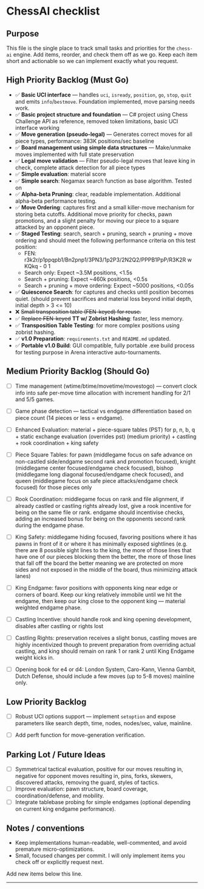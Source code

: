 # ChessAI checklist

Purpose
-------
This file is the single place to track small tasks and priorities for the
`chess-ai` engine. Add items, reorder, and check them off as we go. Keep each
item short and actionable so we can implement exactly what you request.


High Priority Backlog (Must Go)
-------------------------------

- ✅ **Basic UCI interface** — handles `uci`, `isready`, `position`, `go`, `stop`, `quit` and emits `info`/`bestmove`. Foundation implemented, move parsing needs work.
- ✅ **Basic project structure and foundation** — C# project using Chess Challenge API as reference, removed token limitations, basic UCI interface working
- ✅ **Move generation (pseudo-legal)** — Generates correct moves for all piece types, performance: 383K positions/sec baseline
- ✅ **Board management using simple data structures** — Make/unmake moves implemented with full state preservation
- ✅ **Legal move validation** — Filter pseudo-legal moves that leave king in check, complete attack detection for all piece types
- ✅ **Simple evaluation**: material score
- ✅ **Simple search**: Negamax search function as base algorithm. Tested on
- ✅ **Alpha-beta Pruning**: clear, readable implementation. Additional alpha-beta performance testing.
- ✅ **Move Ordering**: captures first and a small killer-move mechanism for storing beta cutoffs. Additional move priority for checks, pawn promotions, and a slight penalty for moving our piece to a square attacked by an opponent piece.
- ✅ **Staged Testing**: search, search + pruning, search + pruning + move ordering and should meet the following performance criteria on this test position:
   - FEN: r3k2r/p1ppqpb1/Bn2pnp1/3PN3/1p2P3/2N2Q2/PPPB1PpP/R3K2R w KQkq - 0 1
   - Search only: Expect ~3.5M positions, <1.5s
   - Search + pruning: Expect ~460k positions, <0.5s
   - Search + pruning + move ordering: Expect ~5000 positions, <0.05s
- ✅ **Quiescence Search**: for captures and checks until position becomes quiet. (should prevent sacrifices and material loss beyond initial depth, initial depth > 3 <= 10)
- ❌ ~~Small transposition table (FEN-keyed) for reuse.~~
- ✅ ~~Replace FEN-keyed~~ **TT w/ Zobrist Hashing**: faster, less memory.
- ✅ **Transposition Table Testing**: for more complex positions using zobrist hashing.
- ✅ **v1.0 Preparation**: `requirements.txt` and `README.md` updated.
- ✅ **Portable v1.0 Build**: GUI compatible, fully portable .exe build process for testing purpose in Arena interactive auto-tournaments.

Medium Priority Backlog (Should Go)
-----------------------------------

- [ ] Time management (wtime/btime/movetime/movestogo) — convert clock info into safe per-move time allocation with increment handling for 2/1 and 5/5 games.
- [ ] Game phase detection — tactical vs endgame differentiation based on piece count (14 pieces or less = endgame).
- [ ] Enhanced Evaluation: material + piece-square tables (PST) for p, n, b, q + static exchange evaluation (overrides pst) (medium priority) + castling + rook coordination + king safety
- [ ] Piece Square Tables: for pawn (middlegame focus on safe advance on non-castled side/endgame second rank and promotion focused), knight (middlegame center focused/endgame check focused), bishop (middlegame long diagonal focused/endgame check focused), and queen (middlegame focus on safe piece attacks/endgame check focused) for those pieces only
- [ ] Rook Coordination: middlegame focus on rank and file alignment, if already castled or castling rights already lost, give a rook incentive for being on the same file or rank. endgame should incentivise checks, adding an increased bonus for being on the opponents second rank during the endgame phase.
- [ ] King Safety: middlegame hiding focused, favoring positions where it has pawns in front of it or where it has minimally exposed sightlines (e.g. there are 8 possible sight lines to the king, the more of those lines that have one of our pieces blocking them the better, the more of those lines that fall off the board the better meaning we are protected on more sides and not exposed in the middle of the board, thus minimizing attack lanes)
- [ ] King Endgame: favor positions with opponents king near edge or corners of board. Keep our king relatively immobile until we hit the endgame, then keep our king close to the opponent king — material weighted endgame phase.
- [ ] Castling Incentive: should handle rook and king opening development, disables after castling or rights lost
- [ ] Castling Rights: preservation receives a slight bonus, castling moves are highly incentivized though to prevent preparation from overriding actual castling, and king should remain on rank 1 or rank 2 until King Endgame weight kicks in.
- [ ] Opening book for e4 or d4: London System, Caro-Kann, Vienna Gambit, Dutch Defense, should include a few moves (up to 5-8 moves) mainline only.


Low Priority Backlog
--------------------

- [ ] Robust UCI options support — implement `setoption` and expose parameters like search depth, time, nodes, nodes/sec, value, mainline.
- [ ] Add perft function for move-generation verification.


Parking Lot / Future Ideas
--------------------------

- [ ] Symmetrical tactical evaluation, positive for our moves resulting in, negative for opponent moves resulting in, pins, forks, skewers, discovered attacks, removing the guard, styles of tactics.
- [ ] Improve evaluation: pawn structure, board coverage, coordination/defense, and mobility.
- [ ] Integrate tablebase probing for simple endgames (optional depending on current king endgame performance).

Notes / conventions
-------------------
- Keep implementations human-readable, well-commented, and avoid premature micro-optimizations.
- Small, focused changes per commit. I will only implement items you check off or explicitly request next.

Add new items below this line.

----------------------------------------

